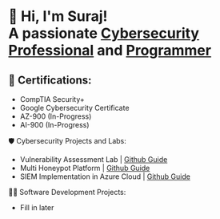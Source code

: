 <h1>👋 Hi, I'm Suraj! <br/> A passionate <a href="https://www.linkedin.com/in/surajdean/">Cybersecurity Professional</a> and <a href="https://github.com/surajdean">Programmer</a></h1>

## 📜 Certifications:

- CompTIA Security+
- Google Cybersecurity Certificate
- AZ-900 (In-Progress)
- AI-900 (In-Progress)

🛡️ Cybersecurity Projects and Labs:

- Vulnerability Assessment Lab | [Github Guide](https://github.com/surajdean/Vulnerability-Assessment-Lab)
- Multi Honeypot Platform | [Github Guide](https://github.com/surajdean/Multi-Honeypot-Platform)
- SIEM Implementation in Azure Cloud | [Github Guide](https://github.com/surajdean/SIEM-Implementation-in-Azure-Cloud)

👨‍💻 Software Development Projects:

- Fill in later


